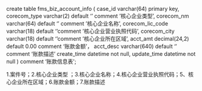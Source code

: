 create table fms_biz_account_info
(
  case_id            varchar(64)   primary key,
  corecom_type   varchar(2)     default ‘’ comment ’核心企业类型’,
  corecom_nm     varchar(64)     default ‘’ comment ’核心企业名称’,
   corecom_lic_code varchar(18) default ‘’comment ’核心企业营业执照代码’,
   corecom_city  varchar(18)  default ‘’comment ’核心企业所在区域’,
  acct_amt                decimal(24,2)  default 0.00 comment ‘账款金额’，
  acct_desc               varchar(640)  default ‘’ comment ‘账款描述’
   create_time      datetime                not null,
  update_time      datetime                not null
)
  comment ‘账款信息表';

1.案件号；2.核心企业类型 ；3.核心企业名称；4.核心企业营业执照代码；5、核心企业所在区域；6.账款金额；7.账款描述
